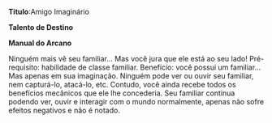 **Titulo**:Amigo Imaginário

**Talento de Destino**

**Manual do Arcano**

 Ninguém mais vê seu familiar... Mas você jura que ele está ao seu lado! Pré-requisito: habilidade de classe familiar. Benefício: você possui um  familiar... Mas apenas em sua imaginação. Ninguém pode ver ou ouvir seu familiar, nem capturá-lo, atacá-lo, etc. Contudo, você ainda recebe todos os benefícios mecânicos que ele lhe concederia. Seu familiar continua podendo ver, ouvir e interagir com o mundo normalmente, apenas não sofre efeitos negativos e não é notado.